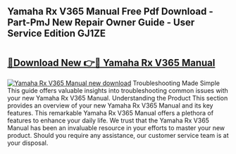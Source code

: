 ## Yamaha Rx V365 Manual Free Pdf Download - Part-PmJ New Repair Owner Guide - User Service Edition GJ1ZE

# <h2><a href="http://cf25979.oget.top/?id=Yamaha+Rx+V365+Manual">🔗Download New 👉🔴 Yamaha Rx V365 Manual</a></h2>

[![Yamaha Rx V365 Manual new download](https://i.imgur.com/5g1atiW.png)](http://cf25979.oget.top/?id=Yamaha+Rx+V365+Manual)
Troubleshooting Made Simple This guide offers valuable insights into troubleshooting common issues with your new Yamaha Rx V365 Manual. Understanding the Product This section provides an overview of your new Yamaha Rx V365 Manual and its key features. This remarkable Yamaha Rx V365 Manual offers a plethora of features to enhance your daily life. We trust that the Yamaha Rx V365 Manual has been an invaluable resource in your efforts to master your new product. Should you require any assistance, our customer service team is at your disposal.

